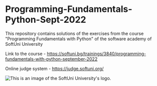 # Programming-Fundamentals-Python-Sept-2022
This repository contains solutions of the exercises from the course "Programming Fundamentals with Python" of the software academy of SoftUni University

Link to the course - https://softuni.bg/trainings/3840/programming-fundamentals-with-python-september-2022

Online judge system - https://judge.softuni.org/

<img src = "https://user-images.githubusercontent.com/114125135/192135940-ccc73c86-8f33-41c5-9b84-0c1e2b434f5b.png" alt = "This is an image of the SoftUni University's logo.">

